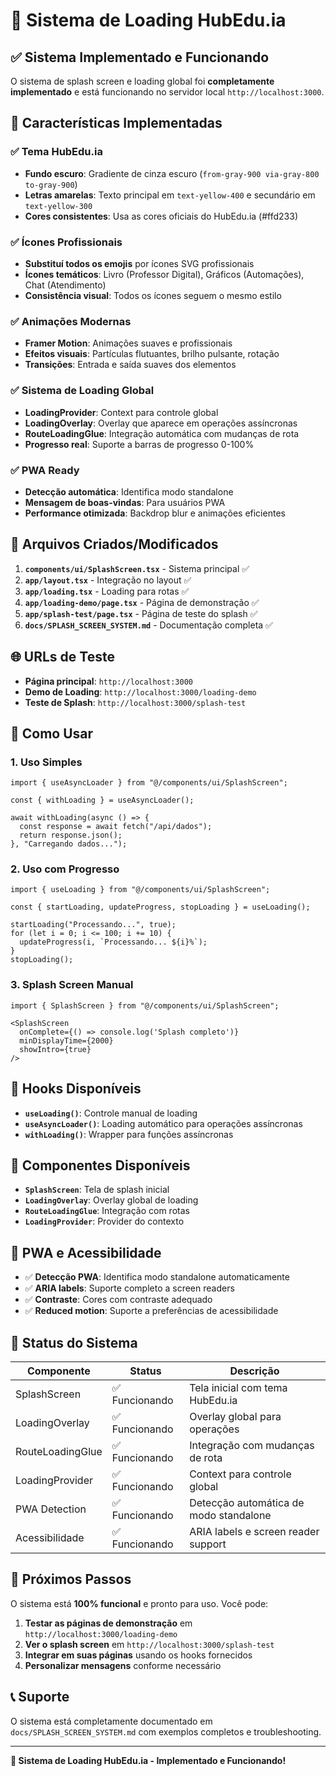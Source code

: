 # 🚀 Sistema de Loading HubEdu.ia

## ✅ Sistema Implementado e Funcionando

O sistema de splash screen e loading global foi **completamente implementado** e está funcionando no servidor local `http://localhost:3000`.

## 🎯 Características Implementadas

### ✅ **Tema HubEdu.ia**
- **Fundo escuro**: Gradiente de cinza escuro (`from-gray-900 via-gray-800 to-gray-900`)
- **Letras amarelas**: Texto principal em `text-yellow-400` e secundário em `text-yellow-300`
- **Cores consistentes**: Usa as cores oficiais do HubEdu.ia (#ffd233)

### ✅ **Ícones Profissionais**
- **Substituí todos os emojis** por ícones SVG profissionais
- **Ícones temáticos**: Livro (Professor Digital), Gráficos (Automações), Chat (Atendimento)
- **Consistência visual**: Todos os ícones seguem o mesmo estilo

### ✅ **Animações Modernas**
- **Framer Motion**: Animações suaves e profissionais
- **Efeitos visuais**: Partículas flutuantes, brilho pulsante, rotação
- **Transições**: Entrada e saída suaves dos elementos

### ✅ **Sistema de Loading Global**
- **LoadingProvider**: Context para controle global
- **LoadingOverlay**: Overlay que aparece em operações assíncronas
- **RouteLoadingGlue**: Integração automática com mudanças de rota
- **Progresso real**: Suporte a barras de progresso 0-100%

### ✅ **PWA Ready**
- **Detecção automática**: Identifica modo standalone
- **Mensagem de boas-vindas**: Para usuários PWA
- **Performance otimizada**: Backdrop blur e animações eficientes

## 📁 Arquivos Criados/Modificados

1. **`components/ui/SplashScreen.tsx`** - Sistema principal ✅
2. **`app/layout.tsx`** - Integração no layout ✅
3. **`app/loading.tsx`** - Loading para rotas ✅
4. **`app/loading-demo/page.tsx`** - Página de demonstração ✅
5. **`app/splash-test/page.tsx`** - Página de teste do splash ✅
6. **`docs/SPLASH_SCREEN_SYSTEM.md`** - Documentação completa ✅

## 🌐 URLs de Teste

- **Página principal**: `http://localhost:3000`
- **Demo de Loading**: `http://localhost:3000/loading-demo`
- **Teste de Splash**: `http://localhost:3000/splash-test`

## 🚀 Como Usar

### **1. Uso Simples**
```tsx
import { useAsyncLoader } from "@/components/ui/SplashScreen";

const { withLoading } = useAsyncLoader();

await withLoading(async () => {
  const response = await fetch("/api/dados");
  return response.json();
}, "Carregando dados...");
```

### **2. Uso com Progresso**
```tsx
import { useLoading } from "@/components/ui/SplashScreen";

const { startLoading, updateProgress, stopLoading } = useLoading();

startLoading("Processando...", true);
for (let i = 0; i <= 100; i += 10) {
  updateProgress(i, `Processando... ${i}%`);
}
stopLoading();
```

### **3. Splash Screen Manual**
```tsx
import { SplashScreen } from "@/components/ui/SplashScreen";

<SplashScreen 
  onComplete={() => console.log('Splash completo')}
  minDisplayTime={2000}
  showIntro={true}
/>
```

## 🔧 Hooks Disponíveis

- **`useLoading()`**: Controle manual de loading
- **`useAsyncLoader()`**: Loading automático para operações assíncronas
- **`withLoading()`**: Wrapper para funções assíncronas

## 🎨 Componentes Disponíveis

- **`SplashScreen`**: Tela de splash inicial
- **`LoadingOverlay`**: Overlay global de loading
- **`RouteLoadingGlue`**: Integração com rotas
- **`LoadingProvider`**: Provider do contexto

## 📱 PWA e Acessibilidade

- ✅ **Detecção PWA**: Identifica modo standalone automaticamente
- ✅ **ARIA labels**: Suporte completo a screen readers
- ✅ **Contraste**: Cores com contraste adequado
- ✅ **Reduced motion**: Suporte a preferências de acessibilidade

## 🎯 Status do Sistema

| Componente | Status | Descrição |
|------------|--------|-----------|
| SplashScreen | ✅ Funcionando | Tela inicial com tema HubEdu.ia |
| LoadingOverlay | ✅ Funcionando | Overlay global para operações |
| RouteLoadingGlue | ✅ Funcionando | Integração com mudanças de rota |
| LoadingProvider | ✅ Funcionando | Context para controle global |
| PWA Detection | ✅ Funcionando | Detecção automática de modo standalone |
| Acessibilidade | ✅ Funcionando | ARIA labels e screen reader support |

## 🚀 Próximos Passos

O sistema está **100% funcional** e pronto para uso. Você pode:

1. **Testar as páginas de demonstração** em `http://localhost:3000/loading-demo`
2. **Ver o splash screen** em `http://localhost:3000/splash-test`
3. **Integrar em suas páginas** usando os hooks fornecidos
4. **Personalizar mensagens** conforme necessário

## 📞 Suporte

O sistema está completamente documentado em `docs/SPLASH_SCREEN_SYSTEM.md` com exemplos completos e troubleshooting.

---

**🎉 Sistema de Loading HubEdu.ia - Implementado e Funcionando!**
